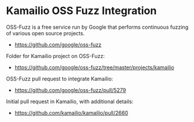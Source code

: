 # Kamailio OSS Fuzz Integration #

OSS-Fuzz is a free service run by Google that performs continuous fuzzing of
various open source projects.

  * https://github.com/google/oss-fuzz

Folder for Kamailio project on OSS-Fuzz:

  * https://github.com/google/oss-fuzz/tree/master/projects/kamailio

OSS-Fuzz pull request to integrate Kamailio:

  * https://github.com/google/oss-fuzz/pull/5279

Initial pull request in Kamailio, with additional details:

  * https://github.com/kamailio/kamailio/pull/2660
